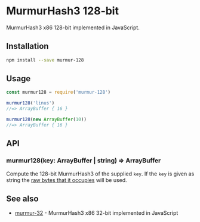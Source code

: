 # MurmurHash3 128-bit

MurmurHash3 x86 128-bit implemented in JavaScript.

## Installation

```sh
npm install --save murmur-128
```

## Usage

```js
const murmur128 = require('murmur-128')

murmur128('linus')
//=> ArrayBuffer { 16 }

murmur128(new ArrayBuffer(10))
//=> ArrayBuffer { 16 }
```

## API

### murmur128(key: ArrayBuffer | string) => ArrayBuffer

Compute the 128-bit MurmurHash3 of the supplied `key`. If the `key` is given as
string the [raw bytes that it occupies][javascript-encoding] will be used.

[javascript-encoding]: https://mathiasbynens.be/notes/javascript-encoding

## See also

- [murmur-32](https://github.com/LinusU/murmur-32) - MurmurHash3 x86 32-bit implemented in JavaScript
